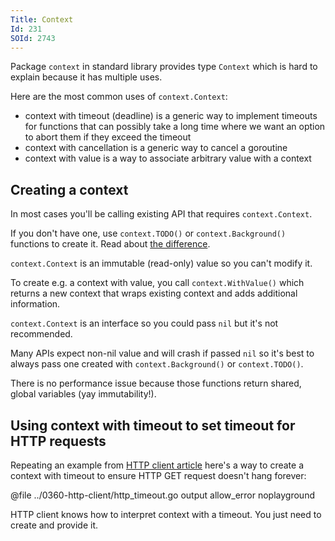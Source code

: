 ```yaml
---
Title: Context
Id: 231
SOId: 2743
---
```

Package `context` in standard library provides type `Context` which is hard to explain because it has multiple uses.

Here are the most common uses of `context.Context`:
* context with timeout (deadline) is a generic way to implement timeouts for functions that can possibly take a long time where we want an option to abort them if they exceed the timeout
* context with cancellation is a generic way to cancel a goroutine
* context with value is a way to associate arbitrary value with a context

## Creating a context

In most cases you'll be calling existing API that requires `context.Context`.

If you don't have one, use `context.TODO()` or `context.Background()` functions to create it. Read about [the difference](235).

`context.Context` is an immutable (read-only) value so you can't modify it.

To create e.g. a context with value, you call `context.WithValue()` which returns a new context that wraps existing context and adds additional information.

`context.Context` is an interface so you could pass `nil` but it's not recommended.

Many APIs expect non-nil value and will crash if passed `nil` so it's best to always pass one created with `context.Background()` or `context.TODO()`.

There is no performance issue because those functions return shared, global variables (yay immutability!).

## Using context with timeout to set timeout for HTTP requests

Repeating an example from [HTTP client article](202) here's a way to create a context with timeout to ensure HTTP GET request doesn't hang forever:

@file ../0360-http-client/http_timeout.go output allow_error noplayground

HTTP client knows how to interpret context with a timeout. You just need to create and provide it.
